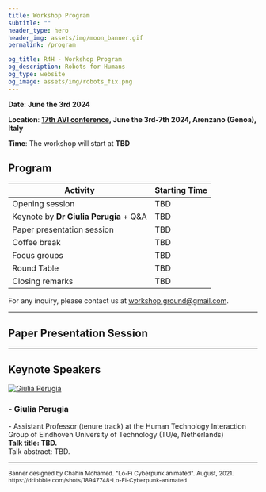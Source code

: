 ```yaml
---
title: Workshop Program
subtitle: ""
header_type: hero
header_img: assets/img/moon_banner.gif
permalink: /program

og_title: R4H - Workshop Program
og_description: Robots for Humans
og_type: website
og_image: assets/img/robots_fix.png
---
```


**Date**: **June the 3rd 2024**

**Location**:  **[17th AVI conference](https://avi2024.dibris.unige.it/), June the 3rd-7th 2024, Arenzano (Genoa), Italy**

**Time**: The workshop will start at **TBD**

<!--**Attend Online**: [**Zoom link** (TDB)]()-->

## Program

| **Activity**                             | **Starting Time**  |
|------------------------------------------|--------------------------------|
| Opening session                          | TBD                            |
| Keynote by **Dr Giulia Perugia** + Q&A   | TBD                            |
| Paper presentation session               | TBD                            |
| Coffee break                             | TBD                            |
| Focus groups                             | TBD                            |
| Round Table                              | TBD                            |
| Closing remarks                          | TBD                            |

For any inquiry, please contact us at [workshop.ground@gmail.com](mailto:r4hworkshop@gmail.com).

 ---

## Paper Presentation Session

<!-- 

Authors will have **5 minutes** to showcase their contribution live, followed by **3 minutes** for Questions & Answers.

The contributions will be presented in the following order:
1. [**Towards the use of a social mediator robot in a school setting**](/ground-workshop/cooper), *Sara Cooper and Randy Gomez*
   
2. [**Group Storytelling in Learning Activities Using ChatGPT for Story Generation**](/ground-workshop/rusu), *Anne-Marie Rusu and Daniel Carnieto Tozadore*
   
3. [**Detecting agreement in multi-party dialogue - evaluating speaker diarisation versus a procedural baseline to enhance user engagement.**](/ground-workshop/addlesee), *Angus Addlesee, Daniel Denley, Andy Edmondson, Nancie Gunson, Daniel Hernandez Garcia, Alexandre Kha, Oliver Lemon, James Ndubuisi, Neil O'Reilly, Lia Perochaud, Raphaël Valeri, Miebaka Worika*
   
4. [**Detecting Agreement in Multi-party Conversational AI**](/ground-workshop/schauer), *Laura Schauer, Jason Sweeney, Charlie Lyttle, Zein Said, Aron Szeles, Cale Clark, Nancie Gunson, Katie McAskill, Xander Wickham, Tom	Byas, Daniel Hernandez Garcia, Angus Addlesee, Oliver Lemon*
   
5. [**Asch Meets HRI - Human Conformity to Robot Groups**](/ground-workshop/bernotat), *Jasmin Bernotat, Doreen Jirak, Eduardo Benitez Sandoval, Francisco Cruz* 

-->

---

## Keynote Speakers

<section class="light">
    <div class="container py-2">
        <article class="postcard light blue">
            <a class="postcard__img_link" href="#">
                <img class="postcard__img" src="assets/img/giovanna.png" alt="Giulia Perugia" />
            </a>
            <div class="postcard__text t-dark">
                <h1 class="postcard__title blue">- Giulia Perugia</h1>
                <div class="postcard__subtitle small">
				- Assistant Professor (tenure track) at the Human Technology Interaction Group of Eindhoven University of Technology (TU/e, Netherlands)
				</div>
                <div class="postcard__bar"></div>
                <div class="postcard__preview-txt"><b>Talk title: TBD.</b> <br> Talk abstract: TBD.</div>
            </div>
        </article>
    </div>
</section>

---

<p class="card-text"><small class="text-muted">Banner designed by Chahin Mohamed. "Lo-Fi Cyberpunk animated". August, 2021. <a>https://dribbble.com/shots/18947748-Lo-Fi-Cyberpunk-animated</a></small></p>
